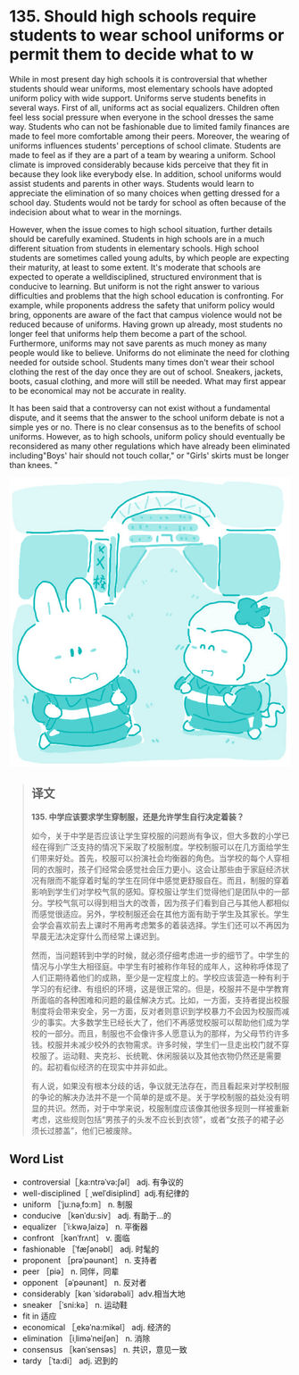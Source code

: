 # 135. Should high schools require students to wear school uniforms or permit them to decide what to w

While in most present day high schools it is controversial that whether students should wear uniforms, most elementary schools have adopted uniform policy with wide support. Uniforms serve students benefits in several ways. First of all, uniforms act as social equalizers. Children often feel less social pressure when everyone in the school dresses the same way. Students who can not be fashionable due to limited family finances are made to feel more comfortable among their peers. Moreover, the wearing of uniforms influences students' perceptions of school climate. Students are made to feel as if they are a part of a team by wearing a uniform. School climate is improved considerably because kids perceive that they fit in because they look like everybody else. In addition, school uniforms would assist students and parents in other ways. Students would learn to appreciate the elimination of so many choices when getting dressed for a school day. Students would not be tardy for school as often because of the indecision about what to wear in the mornings.

However, when the issue comes to high school situation, further details should be carefully examined. Students in high schools are in a much different situation from students in elementary schools. High school students are sometimes called young adults, by which people are expecting their maturity, at least to some extent. It's moderate that schools are expected to operate a welldisciplined, structured environment that is conducive to learning. But uniform is not the right answer to various difficulties and problems that the high school education is confronting. For example, while proponents address the safety that uniform policy would bring, opponents are aware of the fact that campus violence would not be reduced because of uniforms. Having grown up already, most students no longer feel that uniforms help them become a part of the school. Furthermore, uniforms may not save parents as much money as many people would like to believe. Uniforms do not eliminate the need for clothing needed for outside school. Students many times don't wear their school clothing the rest of the day once they are out of school. Sneakers, jackets, boots, casual clothing, and more will still be needed. What may first appear to be economical may not be accurate in reality.

It has been said that a controversy can not exist without a fundamental dispute, and it seems that the answer to the school uniform debate is not a simple yes or no. There is no clear consensus as to the benefits of school uniforms. However, as to high schools, uniform policy should eventually be reconsidered as many other regulations which have already been eliminated including"Boys' hair should not touch collar," or "Girls' skirts must be longer than knees. "

![](.gitbook/assets/toefl-ibt-high-score-essays-135.jpg)

> ## 译文
>
> **135. 中学应该要求学生穿制服，还是允许学生自行决定着装？**
>
> 如今，关于中学是否应该让学生穿校服的问题尚有争议，但大多数的小学已经在得到广泛支持的情况下采取了校服制度。学校制服可以在几方面给学生们带来好处。首先，校服可以扮演社会均衡器的角色。当学校的每个人穿相同的衣服时，孩子们经常会感觉社会压力更小。这会让那些由于家庭经济状况有限而不能穿着时髦的学生在同伴中感觉更舒服自在。而且，制服的穿着影响到学生们对学校气氛的感知。穿校服让学生们觉得他们是团队中的一部分。学校气氛可以得到相当大的改善，因为孩子们看到自己与其他人都相似而感觉很适应。另外，学校制服还会在其他方面有助于学生及其家长。学生会学会喜欢前去上课时不用再考虑繁多的着装选择。学生们还可以不再因为早晨无法决定穿什么而经常上课迟到。
>
> 然而，当问题转到中学的时候，就必须仔细考虑进一步的细节了。中学生的情况与小学生大相径庭。中学生有时被称作年轻的成年人，这种称呼体现了人们正期待着他们的成熟，至少是一定程度上的。学校应该营造一种有利于学习的有纪律、有组织的环境，这是很正常的。但是，校服并不是中学教育所面临的各种困难和问题的最佳解决方式。比如，一方面，支持者提出校服制度将会带来安全，另一方面，反对者则意识到学校暴力不会因为校服而减少的事实。大多数学生已经长大了，他们不再感觉校服可以帮助他们成为学校的一部分。而且，制服也不会像许多人愿意认为的那样，为父母节约许多钱。校服并未减少校外的衣物需求。许多时候，学生们一旦走出校门就不穿校服了。运动鞋、夹克衫、长统靴、休闲服装以及其他衣物仍然还是需要的。起初看似经济的在现实中并非如此。
>
> 有人说，如果没有根本分歧的话，争议就无法存在，而且看起来对学校制服的争论的解决办法并不是一个简单的是或不是。关于学校制服的益处没有明显的共识。然而，对于中学来说，校服制度应该像其他很多规则一样被重新考虑，这些规则包括“男孩子的头发不应长到衣领”，或者“女孩子的裙子必须长过膝盖”，他们已被废除。

## Word List

* controversial［ˌka:ntrəˈvə:ʃəl］ adj. 有争议的
* well-disciplined［ ˌwelˈdisiplind］adj.有纪律的
* uniform ［ˈju:nəˌfɔ:m］ n. 制服
* conducive ［kənˈdu:siv］ adj. 有助于…的
* equalizer ［ˈi:kwəˌlaizə］ n. 平衡器
* confront ［kənˈfrʌnt］ v. 面临
* fashionable ［ˈfæʃənəbl］ adj. 时髦的
* proponent ［prəˈpəunənt］ n. 支持者
* peer ［piə］ n. 同伴，同辈
* opponent ［əˈpəunənt］ n. 反对者
* considerably［kən ˈsidərəbəli］adv.相当大地
* sneaker ［ˈsni:kə］ n. 运动鞋
* fit in 适应
* economical ［ˌekəˈna:mikəl］ adj. 经济的
* elimination ［iˌliməˈneiʃən］ n. 消除
* consensus ［kənˈsensəs］ n. 共识，意见一致
* tardy ［ˈta:di］ adj. 迟到的

